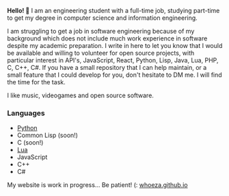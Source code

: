 **Hello! 👋** I am an engineering student with a full-time job, studying part-time to get my degree in computer science and information engineering.

I am struggling to get a job in software engineering because of my background which does not include much work experience in software despite my academic preparation.
I write in here to let you know that I would be available and willing to volunteer for open source projects, with particular interest in API's, JavaScript, React, Python, Lisp, Java, Lua, PHP, C, C++, C#.
If you have a small repository that I can help maintain, or a small feature that I could develop for you, don't hesitate to DM me. I will find the time for the task.

I like music, videogames and open source software.

### Languages
* [Python](https://github.com/Whoeza?tab=repositories&q&language=python)
* Common Lisp (soon!)
* C (soon!)
* [Lua](https://github.com/Whoeza?tab=repositories&q&language=lua)
* JavaScript
* C++
* C#

My website is work in progress... Be patient! (: [whoeza.github.io](https://whoeza.github.io)
